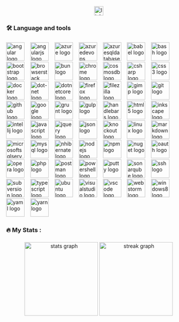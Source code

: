 ###

<div align="center">
  <a href="https://www.linkedin.com/in/tomaszjurkiewicz" target="_blank">
    <img src="https://img.shields.io/static/v1?message=LinkedIn&logo=linkedin&label=&color=0077B5&logoColor=white&labelColor=&style=for-the-badge" height="25" alt="linkedin logo"  />
  </a>
</div>

###

<h3 align="left">🛠 Language and tools</h3>

###

<div align="left">
  <img src="https://cdn.jsdelivr.net/gh/devicons/devicon/icons/angular/angular-original.svg" height="50" alt="angular logo"  />
  <img width="8" />
  <img src="https://cdn.jsdelivr.net/gh/devicons/devicon/icons/angularjs/angularjs-original.svg" height="50" alt="angularjs logo"  />
  <img width="8" />
  <img src="https://cdn.jsdelivr.net/gh/devicons/devicon/icons/azure/azure-original.svg" height="50" alt="azure logo"  />
  <img width="8" />
  <img src="https://cdn.jsdelivr.net/gh/devicons/devicon/icons/azuredevops/azuredevops-original.svg" height="50" alt="azuredevops logo"  />
  <img width="8" />
  <img src="https://cdn.jsdelivr.net/gh/devicons/devicon/icons/azuresqldatabase/azuresqldatabase-original.svg" height="50" alt="azuresqldatabase logo"  />
  <img width="8" />
  <img src="https://cdn.jsdelivr.net/gh/devicons/devicon/icons/babel/babel-original.svg" height="50" alt="babel logo"  />
  <img width="8" />
  <img src="https://cdn.jsdelivr.net/gh/devicons/devicon/icons/bash/bash-original.svg" height="50" alt="bash logo"  />
  <img width="8" />
  <img src="https://cdn.jsdelivr.net/gh/devicons/devicon/icons/bootstrap/bootstrap-original.svg" height="50" alt="bootstrap logo"  />
  <img width="8" />
  <img src="https://cdn.jsdelivr.net/gh/devicons/devicon/icons/browserstack/browserstack-original.svg" height="50" alt="browserstack logo"  />
  <img width="8" />
  <img src="https://cdn.jsdelivr.net/gh/devicons/devicon/icons/bun/bun-original.svg" height="50" alt="bun logo"  />
  <img width="8" />
  <img src="https://cdn.jsdelivr.net/gh/devicons/devicon/icons/chrome/chrome-original.svg" height="50" alt="chrome logo"  />
  <img width="8" />
  <img src="https://cdn.jsdelivr.net/gh/devicons/devicon/icons/cosmosdb/cosmosdb-original.svg" height="50" alt="cosmosdb logo"  />
  <img width="8" />
  <img src="https://cdn.jsdelivr.net/gh/devicons/devicon/icons/csharp/csharp-original.svg" height="50" alt="csharp logo"  />
  <img width="8" />
  <img src="https://cdn.jsdelivr.net/gh/devicons/devicon/icons/css3/css3-original.svg" height="50" alt="css3 logo"  />
  <img width="8" />
  <img src="https://cdn.jsdelivr.net/gh/devicons/devicon/icons/docker/docker-original.svg" height="50" alt="docker logo"  />
  <img width="8" />
  <img src="https://cdn.jsdelivr.net/gh/devicons/devicon/icons/dot-net/dot-net-original.svg" height="50" alt="dot-net logo"  />
  <img width="8" />
  <img src="https://cdn.jsdelivr.net/gh/devicons/devicon/icons/dotnetcore/dotnetcore-original.svg" height="50" alt="dotnetcore logo"  />
  <img width="8" />
  <img src="https://cdn.jsdelivr.net/gh/devicons/devicon/icons/firefox/firefox-original.svg" height="50" alt="firefox logo"  />
  <img width="8" />
  <img src="https://cdn.jsdelivr.net/gh/devicons/devicon/icons/filezilla/filezilla-plain.svg" height="50" alt="filezilla logo"  />
  <img width="8" />
  <img src="https://cdn.jsdelivr.net/gh/devicons/devicon/icons/gimp/gimp-original.svg" height="50" alt="gimp logo"  />
  <img width="8" />
  <img src="https://cdn.jsdelivr.net/gh/devicons/devicon/icons/git/git-original.svg" height="50" alt="git logo"  />
  <img width="8" />
  <img src="https://cdn.jsdelivr.net/gh/devicons/devicon/icons/github/github-original.svg" height="50" alt="github logo"  />
  <img width="8" />
  <img src="https://cdn.jsdelivr.net/gh/devicons/devicon/icons/google/google-original.svg" height="50" alt="google logo"  />
  <img width="8" />
  <img src="https://cdn.jsdelivr.net/gh/devicons/devicon/icons/grunt/grunt-original.svg" height="50" alt="grunt logo"  />
  <img width="8" />
  <img src="https://cdn.jsdelivr.net/gh/devicons/devicon/icons/gulp/gulp-plain.svg" height="50" alt="gulp logo"  />
  <img width="8" />
  <img src="https://cdn.jsdelivr.net/gh/devicons/devicon/icons/handlebars/handlebars-original.svg" height="50" alt="handlebars logo"  />
  <img width="8" />
  <img src="https://cdn.jsdelivr.net/gh/devicons/devicon/icons/html5/html5-original.svg" height="50" alt="html5 logo"  />
  <img width="8" />
  <img src="https://cdn.jsdelivr.net/gh/devicons/devicon/icons/inkscape/inkscape-original.svg" height="50" alt="inkscape logo"  />
  <img width="8" />
  <img src="https://cdn.jsdelivr.net/gh/devicons/devicon/icons/intellij/intellij-original.svg" height="50" alt="intellij logo"  />
  <img width="8" />
  <img src="https://cdn.jsdelivr.net/gh/devicons/devicon/icons/javascript/javascript-original.svg" height="50" alt="javascript logo"  />
  <img width="8" />
  <img src="https://cdn.jsdelivr.net/gh/devicons/devicon/icons/jquery/jquery-original.svg" height="50" alt="jquery logo"  />
  <img width="8" />
  <img src="https://cdn.jsdelivr.net/gh/devicons/devicon/icons/json/json-original.svg" height="50" alt="json logo"  />
  <img width="8" />
  <img src="https://cdn.jsdelivr.net/gh/devicons/devicon/icons/knockout/knockout-plain-wordmark.svg" height="50" alt="knockout logo"  />
  <img width="8" />
  <img src="https://cdn.jsdelivr.net/gh/devicons/devicon/icons/linux/linux-original.svg" height="50" alt="linux logo"  />
  <img width="8" />
  <img src="https://cdn.jsdelivr.net/gh/devicons/devicon/icons/markdown/markdown-original.svg" height="50" alt="markdown logo"  />
  <img width="8" />
  <img src="https://cdn.jsdelivr.net/gh/devicons/devicon/icons/microsoftsqlserver/microsoftsqlserver-plain.svg" height="50" alt="microsoftsqlserver logo"  />
  <img width="8" />
  <img src="https://cdn.jsdelivr.net/gh/devicons/devicon/icons/mysql/mysql-original.svg" height="50" alt="mysql logo"  />
  <img width="8" />
  <img src="https://cdn.jsdelivr.net/gh/devicons/devicon/icons/nhibernate/nhibernate-original.svg" height="50" alt="nhibernate logo"  />
  <img width="8" />
  <img src="https://cdn.jsdelivr.net/gh/devicons/devicon/icons/nodejs/nodejs-original.svg" height="50" alt="nodejs logo"  />
  <img width="8" />
  <img src="https://cdn.jsdelivr.net/gh/devicons/devicon/icons/npm/npm-original-wordmark.svg" height="50" alt="npm logo"  />
  <img width="8" />
  <img src="https://cdn.jsdelivr.net/gh/devicons/devicon/icons/nuget/nuget-original.svg" height="50" alt="nuget logo"  />
  <img width="8" />
  <img src="https://cdn.jsdelivr.net/gh/devicons/devicon/icons/oauth/oauth-original.svg" height="50" alt="oauth logo"  />
  <img width="8" />
  <img src="https://cdn.jsdelivr.net/gh/devicons/devicon/icons/opera/opera-original.svg" height="50" alt="opera logo"  />
  <img width="8" />
  <img src="https://cdn.jsdelivr.net/gh/devicons/devicon/icons/php/php-original.svg" height="50" alt="php logo"  />
  <img width="8" />
  <img src="https://cdn.jsdelivr.net/gh/devicons/devicon/icons/postman/postman-original.svg" height="50" alt="postman logo"  />
  <img width="8" />
  <img src="https://cdn.jsdelivr.net/gh/devicons/devicon/icons/powershell/powershell-original.svg" height="50" alt="powershell logo"  />
  <img width="8" />
  <img src="https://cdn.jsdelivr.net/gh/devicons/devicon/icons/putty/putty-original.svg" height="50" alt="putty logo"  />
  <img width="8" />
  <img src="https://cdn.jsdelivr.net/gh/devicons/devicon/icons/sonarqube/sonarqube-original.svg" height="50" alt="sonarqube logo"  />
  <img width="8" />
  <img src="https://cdn.jsdelivr.net/gh/devicons/devicon/icons/ssh/ssh-original.svg" height="50" alt="ssh logo"  />
  <img width="8" />
  <img src="https://cdn.jsdelivr.net/gh/devicons/devicon/icons/subversion/subversion-original.svg" height="50" alt="subversion logo"  />
  <img width="8" />
  <img src="https://cdn.jsdelivr.net/gh/devicons/devicon/icons/typescript/typescript-original.svg" height="50" alt="typescript logo"  />
  <img width="8" />
  <img src="https://cdn.jsdelivr.net/gh/devicons/devicon/icons/ubuntu/ubuntu-plain.svg" height="50" alt="ubuntu logo"  />
  <img width="8" />
  <img src="https://cdn.jsdelivr.net/gh/devicons/devicon/icons/visualstudio/visualstudio-plain.svg" height="50" alt="visualstudio logo"  />
  <img width="8" />
  <img src="https://cdn.jsdelivr.net/gh/devicons/devicon/icons/vscode/vscode-original.svg" height="50" alt="vscode logo"  />
  <img width="8" />
  <img src="https://cdn.jsdelivr.net/gh/devicons/devicon/icons/webstorm/webstorm-original.svg" height="50" alt="webstorm logo"  />
  <img width="8" />
  <img src="https://cdn.jsdelivr.net/gh/devicons/devicon/icons/windows8/windows8-original.svg" height="50" alt="windows8 logo"  />
  <img width="8" />
  <img src="https://cdn.jsdelivr.net/gh/devicons/devicon/icons/yaml/yaml-original.svg" height="50" alt="yaml logo"  />
  <img width="8" />
  <img src="https://cdn.jsdelivr.net/gh/devicons/devicon/icons/yarn/yarn-original.svg" height="50" alt="yarn logo"  />
</div>

###

<h3 align="left">🔥   My Stats :</h3>

###

<div align="center">
  <img src="https://github-readme-stats.jooraz.dev/api?username=Jooraz&hide_title=false&hide_rank=false&show_icons=true&include_all_commits=true&count_private=true&disable_animations=false&theme=darcula&locale=en&hide_border=false&order=1" height="200" alt="stats graph"  />
  <img src="https://streak-stats.demolab.com?user=Jooraz&locale=en&mode=daily&theme=dracula&hide_border=false&border_radius=5&order=3&exclude_days=Sun%2CSat" height="200" alt="streak graph"  />
</div>

###
